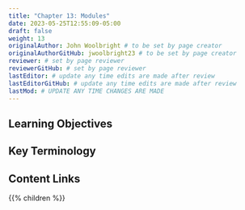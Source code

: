 ```yaml
---
title: "Chapter 13: Modules"
date: 2023-05-25T12:55:09-05:00
draft: false
weight: 13
originalAuthor: John Woolbright # to be set by page creator
originalAuthorGitHub: jwoolbright23 # to be set by page creator
reviewer: # set by page reviewer
reviewerGitHub: # set by page reviewer
lastEditor: # update any time edits are made after review
lastEditorGitHub: # update any time edits are made after review
lastMod: # UPDATE ANY TIME CHANGES ARE MADE
---
```


## Learning Objectives

## Key Terminology

## Content Links

{{% children %}}